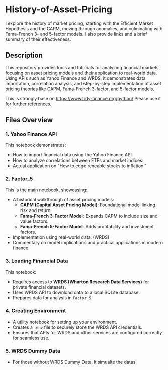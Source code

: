 # History-of-Asset-Pricing
I explore the history of market pricing, starting with the Efficient Market Hypothesis and the CAPM, moving through anomalies, and culminating with Fama-French 3- and 5-factor models. I also provide links and a brief summary of their effectiveness.

## Description
This repository provides tools and tutorials for analyzing financial markets, focusing on asset pricing models and their application to real-world data. Using APIs such as Yahoo Finance and WRDS, it demonstrates data importation, correlation analysis, and step-by-step implementation of asset pricing theories like CAPM, Fama-French 3-factor, and 5-factor models.

This is strongly base on https://www.tidy-finance.org/python/
Please use it for further references. 

## Files Overview

### 1. Yahoo Finance API
This notebook demonstrates:
- How to import financial data using the Yahoo Finance API.
- How to analyze correlations between ETFs and market indices.
- Actual application on "How to edge reneable stocks to inflation." 

### 2. Factor_5
This is the main notebook, showcasing:
- A historical walkthrough of asset pricing models:
  - **CAPM (Capital Asset Pricing Model)**: Foundational model linking risk and return.
  - **Fama-French 3-Factor Model**: Expands CAPM to include size and value factors.
  - **Fama-French 5-Factor Model**: Adds profitability and investment factors.
- Implementation using real-world data. (WRDS)
- Commentary on model implications and practical applications in modern finance.

### 3. Loading Financial Data
This notebook:
- Requires access to **WRDS (Wharton Research Data Services)** for private financial datasets.
- Uses WRDS API to download data to a local SQLite database.
- Prepares data for analysis in `Factor_5`.

### 4. Creating Environment
- A utility notebook for setting up your environment.
- Creates a `.env` file to securely store the WRDS API credentials.
- Ensures that APIs for WRDS and other services are configured correctly for seamless use.

### 5. WRDS Dummy Data
- For those without WRDS Dummy Data, it simualte the datas. 
